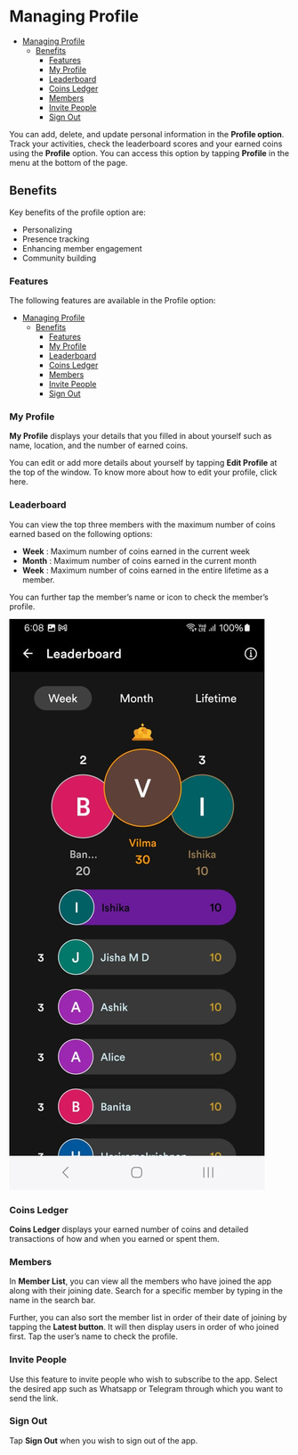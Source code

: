 # Managing Profile 

- [Managing Profile](#managing-profile)
  - [Benefits](#benefits)
    - [Features](#features)
    - [My Profile](#my-profile)
    - [Leaderboard](#leaderboard)
    - [Coins Ledger](#coins-ledger)
    - [Members](#members)
    - [Invite People](#invite-people)
    - [Sign Out](#sign-out)


You can add, delete, and update personal information in the **Profile option**. Track your activities, check the leaderboard scores and your earned coins using the **Profile** option. You can access this option by tapping **Profile** in the menu at the bottom of the page. 


## Benefits

Key benefits of the profile option are:
- Personalizing 
- Presence tracking
- Enhancing member engagement
- Community building

### Features
The following features are available in the Profile option:
- [Managing Profile](#managing-profile)
  - [Benefits](#benefits)
    - [Features](#features)
    - [My Profile](#my-profile)
    - [Leaderboard](#leaderboard)
    - [Coins Ledger](#coins-ledger)
    - [Members](#members)
    - [Invite People](#invite-people)
    - [Sign Out](#sign-out)
				
### My Profile
**My Profile** displays your details that you filled in about yourself such as name, location, and the number of earned coins. 

You can edit or add more details about yourself by tapping **Edit Profile** at the top of the window. To know more about how to edit your profile, click here.

### Leaderboard
You can view the top three members with the maximum number of coins earned based on the following options:

- **Week** : Maximum number of coins earned in the current week
- **Month** : Maximum number of coins earned in the current month 
- **Week** : Maximum number of coins earned in the entire lifetime as a member.

You can further tap the member’s name or icon to check the member’s profile.   

![leaderboard](leaderboard.jpeg)

### Coins Ledger
**Coins Ledger** displays your earned number of coins and detailed transactions of how and when you earned or spent them. 
### Members
In **Member List**, you can view all the members who have joined the app along with their joining date. Search for a specific member by typing in the name in the search bar. 

Further, you can also sort the member list in order of their date of joining by tapping the **Latest button**. It will then display users in order of who joined first. Tap the user’s name to check the profile.

### Invite People
Use this feature to invite people who wish to subscribe to the app. Select the desired app such as Whatsapp or Telegram through which you want to send the link. 

### Sign Out
Tap **Sign Out** when you wish to sign out of the app.
